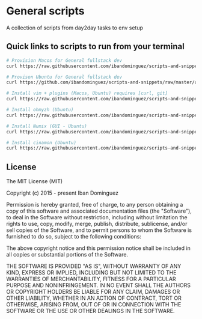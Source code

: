 # General scripts

A collection of scripts from day2day tasks to env setup

## Quick links to scripts to run from your terminal

```sh
# Provision Macos for General fullstack dev
curl https://raw.githubusercontent.com/ibandominguez/scripts-and-snippets/master/macos/dev-provisioning.sh | sh

# Provison Ubuntu for General fullstack dev
curl https://github.com/ibandominguez/scripts-and-snippets/raw/master/ubuntu/dev-provisioning.sh | sh

# Install vim + plugins (Macos, Ubuntu) requires [curl, git]
curl https://raw.githubusercontent.com/ibandominguez/scripts-and-snippets/master/utils/install-vim.sh | sh

# Install ohmyzh (Ubuntu)
curl https://raw.githubusercontent.com/ibandominguez/scripts-and-snippets/master/ubuntu/install-ohmyzsh.sh | sh

# Install Numix (GUI - Ubuntu)
curl https://raw.githubusercontent.com/ibandominguez/scripts-and-snippets/master/ubuntu/install-numix.sh | sh

# Install cinamon (Ubuntu)
curl https://raw.githubusercontent.com/ibandominguez/scripts-and-snippets/master/ubuntu/cinnamon.sh | sh
```

## License

The MIT License (MIT)

Copyright (c) 2015 - present Iban Dominguez

Permission is hereby granted, free of charge, to any person obtaining a copy
of this software and associated documentation files (the "Software"), to deal
in the Software without restriction, including without limitation the rights
to use, copy, modify, merge, publish, distribute, sublicense, and/or sell
copies of the Software, and to permit persons to whom the Software is
furnished to do so, subject to the following conditions:

The above copyright notice and this permission notice shall be included in all
copies or substantial portions of the Software.

THE SOFTWARE IS PROVIDED "AS IS", WITHOUT WARRANTY OF ANY KIND, EXPRESS OR
IMPLIED, INCLUDING BUT NOT LIMITED TO THE WARRANTIES OF MERCHANTABILITY,
FITNESS FOR A PARTICULAR PURPOSE AND NONINFRINGEMENT. IN NO EVENT SHALL THE
AUTHORS OR COPYRIGHT HOLDERS BE LIABLE FOR ANY CLAIM, DAMAGES OR OTHER
LIABILITY, WHETHER IN AN ACTION OF CONTRACT, TORT OR OTHERWISE, ARISING FROM,
OUT OF OR IN CONNECTION WITH THE SOFTWARE OR THE USE OR OTHER DEALINGS IN THE
SOFTWARE.

